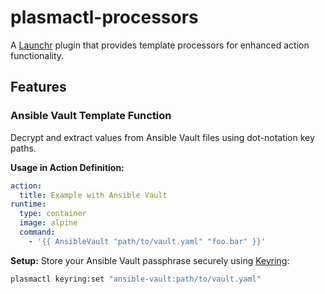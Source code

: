 # plasmactl-processors

A [Launchr](https://github.com/launchrctl/launchr) plugin that provides template processors for enhanced action functionality.

## Features

### Ansible Vault Template Function

Decrypt and extract values from Ansible Vault files using dot-notation key paths.

**Usage in Action Definition:**

```yaml
action:
  title: Example with Ansible Vault
runtime:
  type: container
  image: alpine
  command:
    - '{{ AnsibleVault "path/to/vault.yaml" "foo.bar" }}'
```

**Setup:**
Store your Ansible Vault passphrase securely using [Keyring](https://github.com/launchrctl/keyring):

``` bash
plasmactl keyring:set "ansible-vault:path/to/vault.yaml"
```
